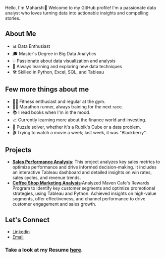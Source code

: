 Hello, I'm Maharshi👋
Welcome to my GitHub profile! I'm a passionate data analyst who loves turning data into actionable insights and compelling stories.

## About Me
- 📊 Data Enthusiast
- 🎓 Master's Degree in Big Data Analytics
- 💡 Passionate about data visualization and analysis
- 🌱 Always learning and exploring new data techniques
- 🛠 Skilled in Python, Excel, SQL, and Tableau


## Few more things about me
- 🏋️‍♂️ Fitness enthusiast and regular at the gym.
- 🏃‍♂️ Marathon runner, always training for the next race.
- 📚 I read books when I'm in the mood.
- 📈 Currently learning more about the finance world and investing.
- 🧩 Puzzle solver, whether it's a Rubik's Cube or a data problem.
- 🎬 Trying to watch a movie a week; last week, it was "Blackberry".


## Projects
- **[Sales Performance Analysis](https://github.com/Maharshi-joshi/Sales-Performance-Analysis)**: This project analyzes key sales metrics to optimize performance and drive informed decision-making. It includes an interactive Tableau dashboard and detailed insights on win rates, sales cycles, and revenue trends.
- **[Coffee Shop Marketing Analysis](https://github.com/Maharshi-joshi/Coffee-Shop-Marketing-Analysis)**:Analyzed Maven Cafe's Rewards Program to identify key customer segments and optimize promotional strategies, using Tableau and Python. Achieved insights on high-value segments, offer effectiveness, and channel performance to drive customer engagement and sales growth.


## Let's Connect
- [Linkedin](https://www.linkedin.com/in/maharshi-joshi-01/)
- [Email](mailto:maharshi.04@outlook.com)

### Take a look at my Resume [here](https://github.com/Maharshi-joshi/Resume/blob/main/ResumeDA.pdf).
